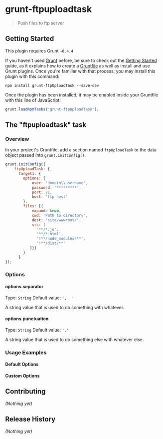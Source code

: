 # grunt-ftpuploadtask

> Push files to ftp server

## Getting Started
This plugin requires Grunt `~0.4.4`

If you haven't used [Grunt](http://gruntjs.com/) before, be sure to check out the [Getting Started](http://gruntjs.com/getting-started) guide, as it explains how to create a [Gruntfile](http://gruntjs.com/sample-gruntfile) as well as install and use Grunt plugins. Once you're familiar with that process, you may install this plugin with this command:

```shell
npm install grunt-ftpUploadTask --save-dev
```

Once the plugin has been installed, it may be enabled inside your Gruntfile with this line of JavaScript:

```js
grunt.loadNpmTasks('grunt-ftpUploadTask');
```

## The "ftpuploadtask" task

### Overview
In your project's Gruntfile, add a section named `ftpUploadTask` to the data object passed into `grunt.initConfig()`.

```js
grunt.initConfig({
    ftpUploadTask: {
      target1: {
        options: {
            user: 'domain\\username',
            password: '*********',
            port: 21,
            host: 'ftp host'
        },
        files: [{
            expand: true,
            cwd: 'Path to directory',
            dest: 'site/wwwroot/',
            src: [
              '**/*.js',
              '**/*.html',
              '!**/node_modules/**',
              '!**/dist/**'
           ]}]
        }
      }
});
```

### Options

#### options.separator
Type: `String`
Default value: `',  '`

A string value that is used to do something with whatever.

#### options.punctuation
Type: `String`
Default value: `'.'`

A string value that is used to do something else with whatever else.

### Usage Examples

#### Default Options

#### Custom Options

## Contributing
_(Nothing yet)_

## Release History
_(Nothing yet)_

